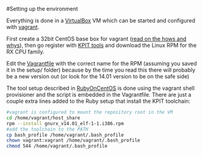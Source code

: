 #Setting up the environment

Everything is done in a [VirtualBox](https://www.virtualbox.org/) VM which can be started and configured with [vagrant](http://www.vagrantup.com/).

First create a 32bit CentOS base box for vagrant ([read on the hows and whys](http://www.ampelofilosofies.gr/software/2014/03/15/building-with-rake-II)), then go register with [KPIT tools](http://www.kpitgnutools.com/index.php) and download the Linux RPM for the RX CPU family. 

Edit the [Vagrantfile](../Vagrantfile) with the correct name for the RPM (assuming you saved it in the setup/ folder) because by the time you read this there will probably be a new version out (or look for the 14.01 version to be on the safe side)

The tool setup described in [RubyOnCentOS](RubyOnCentOS.md) is done using the vagrant shell provisioner and the script is embedded in the Vagrantfile. There are just a couple extra lines added to the Ruby setup that install the KPIT toolchain:

```bash
#vagrant is configured to mount the repository root in the VM
cd /home/vagrant/host_share
rpm --install gnurx_v14.01_elf-1-1.i386.rpm
#add the toolchain to the PATH
cp bash_profile /home/vagrant/.bash_profile
chown vagrant:vagrant /home/vagrant/.bash_profile
chmod 544 /home/vagrant/.bash_profile
```